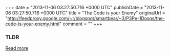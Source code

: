 +++
date = "2013-11-06 03:27:50.716 +0000 UTC"
publishDate = "2013-11-06 03:27:50.716 +0000 UTC"
title = "The Code is your Enemy"
originalUrl = "http://feedproxy.google.com/~r/blogspot/smartbear/~3/P3Pe-1Doxqs/the-code-is-your-enemy.html"
comment = ""
+++

### TLDR



[Read more](http://feedproxy.google.com/~r/blogspot/smartbear/~3/P3Pe-1Doxqs/the-code-is-your-enemy.html)
